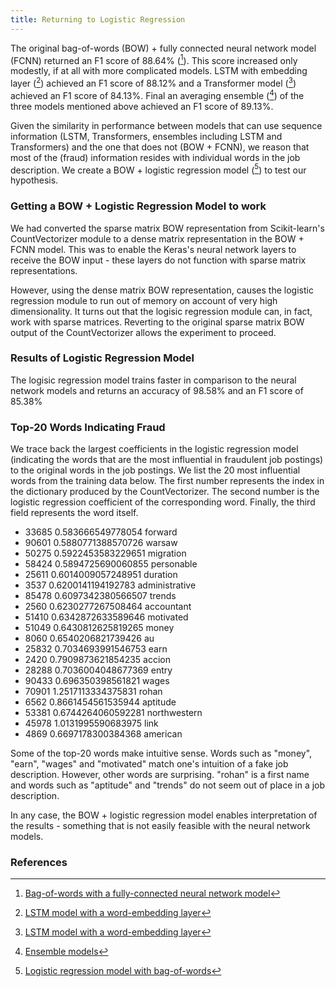 ```yaml
---
title: Returning to Logistic Regression
---
```


The original bag-of-words (BOW) + fully connected neural network model (FCNN) returned an F1 score of 88.64% ([^colab1]). This score increased only modestly, if at all with more complicated models. LSTM with embedding layer ([^colab3]) achieved an F1 score of 88.12% and a Transformer model ([^colab3]) achieved an F1 score of 84.13%. Final an averaging ensemble ([^colab6]) of the three models mentioned above achieved an F1 score of 89.13%.

Given the similarity in performance between models that can use sequence information (LSTM, Transformers, ensembles including LSTM and Transformers) and the one that does not (BOW + FCNN), we reason that most of the (fraud) information resides with individual words in the job description. We create a BOW + logistic regression model ([^colab7]) to test our hypothesis.

### Getting a BOW + Logistic Regression Model to work
We had converted the sparse matrix BOW representation from Scikit-learn's CountVectorizer module to a dense matrix representation in the BOW + FCNN model. This was to enable the Keras's neural network layers to receive the BOW input - these layers do not function with sparse matrix representations. 

However, using the dense matrix BOW representation, causes the logistic regression module to run out of memory on account of very high dimensionality. It turns out that the logisic regression module can, in fact, work with sparse matrices. Reverting to the original sparse matrix BOW output of the CountVectorizer allows the experiment to proceed.

### Results of Logistic Regression Model
The logisic regression model trains faster in comparison to the neural network models and returns an accuracy of 98.58% and an F1 score of 85.38%

### Top-20 Words Indicating Fraud
We trace back the largest coefficients in the logistic regression model (indicating the words that are the most influential in fraudulent job postings) to the original words in the job postings. We list the 20 most influential words from the training data below. The first number represents the index in the dictionary produced by the CountVectorizer. The second number is the logistic regression coefficient of the corresponding word. Finally, the third field represents the word itself.
* 33685 0.583666549778054 forward
* 90601 0.5880771388570726 warsaw
* 50275 0.5922453583229651 migration
* 58424 0.5894725690060855 personable
* 25611 0.6014009057248951 duration
* 3537 0.6200141194192783 administrative
* 85478 0.6097342380566507 trends
* 2560 0.6230277267508464 accountant
* 51410 0.6342872633589646 motivated
* 51049 0.6430812625819265 money
* 8060 0.6540206821739426 au
* 25832 0.7034693991546753 earn
* 2420 0.7909873621854235 accion
* 28288 0.7036004048677369 entry
* 90433 0.696350398561821 wages
* 70901 1.2517113334375831 rohan
* 6562 0.8661454561535944 aptitude
* 53381 0.6744264060592281 northwestern
* 45978 1.0131995590683975 link
* 4869 0.6697178300384368 american

Some of the top-20 words make intuitive sense. Words such as "money", "earn", "wages" and "motivated" match one's intuition of a fake job description. However, other words are surprising. "rohan" is a first name and words such as "aptitude" and "trends" do not seem out of place in a job description. 

In any case, the BOW + logistic regression model enables interpretation of the results - something that is not easily feasible with the neural network models.

### References
[^colab1]: [Bag-of-words with a fully-connected neural network model](https://github.com/r-dube/fakejobs/blob/main/fj_fcnn.ipynb)
[^colab3]: [LSTM model with a word-embedding layer](https://github.com/r-dube/fakejobs/blob/main/fj_lstm.ipynb)
[^colab5]: [Transformer model](https://github.com/r-dube/fakejobs/blob/main/fj_transformer.ipynb)
[^colab6]: [Ensemble models](https://github.com/r-dube/fakejobs/blob/main/fj_ensemble.ipynb)
[^colab7]: [Logistic regression model with bag-of-words](https://github.com/r-dube/fakejobs/blob/main/fj_bow_logistic.ipynb)
